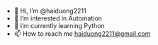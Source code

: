 - 👋 Hi, I’m @haiduong2211
- 👀 I’m interested in Automation
- 🌱 I’m currently learning Python
- 📫 How to reach me haiduong2211@gmail.com

<!---
haiduong2211/haiduong2211 is a ✨ special ✨ repository because its `README.md` (this file) appears on your GitHub profile.
You can click the Preview link to take a look at your changes.
--->
